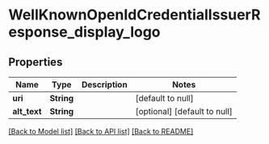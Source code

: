 # WellKnownOpenIdCredentialIssuerResponse_display_logo

## Properties

| Name         | Type       | Description | Notes                        |
| ------------ | ---------- | ----------- | ---------------------------- |
| **uri**      | **String** |             | [default to null]            |
| **alt_text** | **String** |             | [optional] [default to null] |

[[Back to Model list]](../README.md#documentation-for-models) [[Back to API list]](../README.md#documentation-for-api-endpoints) [[Back to README]](../README.md)
